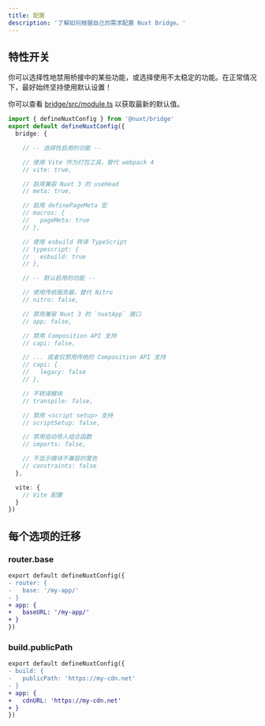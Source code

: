 ```yaml
---
title: 配置
description: '了解如何根据自己的需求配置 Nuxt Bridge。'
---
```


## 特性开关

你可以选择性地禁用桥接中的某些功能，或选择使用不太稳定的功能。在正常情况下，最好始终坚持使用默认设置！

你可以查看 [bridge/src/module.ts](https://github.com/nuxt/bridge/blob/main/packages/bridge/src/module.ts) 以获取最新的默认值。

```ts [nuxt.config.ts]
import { defineNuxtConfig } from '@nuxt/bridge'
export default defineNuxtConfig({
  bridge: {

    // -- 选择性启用的功能 --

    // 使用 Vite 作为打包工具，替代 webpack 4
    // vite: true,

    // 启用兼容 Nuxt 3 的 useHead
    // meta: true,

    // 启用 definePageMeta 宏
    // macros: {
    //   pageMeta: true
    // },

    // 使用 esbuild 转译 TypeScript
    // typescript: {
    //   esbuild: true
    // },

    // -- 默认启用的功能 --

    // 使用传统服务器，替代 Nitro
    // nitro: false,

    // 禁用兼容 Nuxt 3 的 `nuxtApp` 接口
    // app: false,

    // 禁用 Composition API 支持
    // capi: false,

    // ... 或者仅禁用传统的 Composition API 支持
    // capi: {
    //   legacy: false
    // },

    // 不转译模块
    // transpile: false,

    // 禁用 <script setup> 支持
    // scriptSetup: false,

    // 禁用自动导入组合函数
    // imports: false,

    // 不显示模块不兼容的警告
    // constraints: false
  },

  vite: {
    // Vite 配置
  }
})
```

## 每个选项的迁移

### router.base

```diff
export default defineNuxtConfig({
- router: {
-   base: '/my-app/'
- }
+ app: {
+   baseURL: '/my-app/'
+ }
})
```

### build.publicPath

```diff
export default defineNuxtConfig({
- build: {
-   publicPath: 'https://my-cdn.net'
- }
+ app: {
+   cdnURL: 'https://my-cdn.net'
+ }
})
```